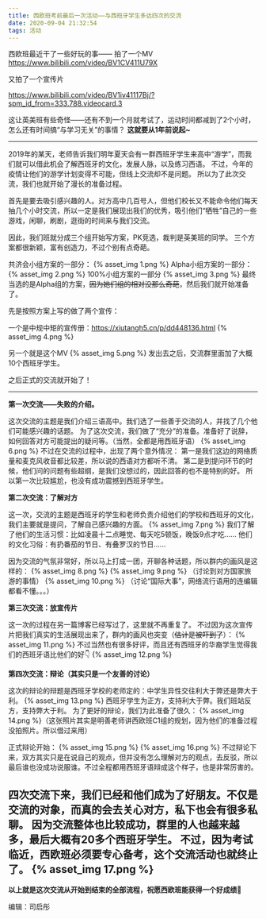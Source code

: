 ```yaml
---
title: 西欧班考前最后一次活动——与西班牙学生多达四次的交流
date: 2020-09-04 21:32:54
tags: 活动
---
```


西欧班最近干了一些好玩的事——
拍了一个MV
<https://www.bilibili.com/video/BV1CV411U79X>

又拍了一个宣传片

<https://www.bilibili.com/video/BV1iv41117Bj/?spm_id_from=333.788.videocard.3>

这让英美班有些奇怪——还有不到一个月就考试了，运动时间都减到了2个小时，怎么还有时间搞“与学习无关”的事情？
**这就要从1年前说起~**
<!--more-->

<style type="text/css">
    img {
        border: 3px solid #ddd;
    }
</style>

---

2019年的某天，老师告诉我们明年夏天会有一群西班牙学生来高中“游学”，而我们就可以借此机会了解西班牙的文化，发展人脉，以及练习西语。
不过，今年的疫情让他们的游学计划变得不可能，但线上交流却不是问题。
所以为了此次交流，我们也就开始了漫长的准备过程。

首先是要去吸引感兴趣的人。对方高中几百号人，但他们校长又不能命令他们每天抽几个小时交流，所以一定是我们展现出我们的优秀，吸引他们“牺牲”自己的一些游戏，闲聊，刷剧，逛街的时间来与我们交流。

因此，我们班就分成三个组开始写方案，PK竞选，裁判是英美班的同学。
三个方案都很新颖，富有创造力，不过个别有点奇葩。

共济会小组方案的一部分：
 {% asset_img 1.png %}
Alpha小组方案的一部分：
  {% asset_img 2.png %}
100%小组方案的一部分
  {% asset_img 3.png %}
最终当选的是Alpha组的方案，~~因为她们组的相对没那么奇葩~~，然后我们就开始准备了。

先是按照方案上写的做了两个宣传：

一个是中规中矩的宣传册：<https://xiutangh5.cn/p/dd448136.html>
  {% asset_img 4.png %}

另一个就是这个MV
  {% asset_img 5.png %}
发出去之后，交流群里面加了大概10个西班牙学生。

之后正式的交流就开始了！

---

**第一次交流——失败的介绍。**

这次交流的主题是我们介绍三语高中。我们选了一些善于交流的人，并找了几个他们可能感兴趣的话题。
为了这次交流，我们做了“充分”的准备。准备好了说辞，如何回答对方可能提出的疑问等。（当然，全都是用西班牙语）
  {% asset_img 6.png %}
不过在交流的过程中，出现了两个意外情况：
第一是我们这边的网络质量和麦克风收音都比较差，所以说的西语对方都听不清。
第二是到提问环节的时候，他们问的问题有些超纲，是我们没想过的，因此回答的也不是特别的好。
所以第一次比较尴尬，也没有成功震撼到西班牙学生。

**第二次交流：了解对方**

这一次，交流的主题是西班牙的学生和老师负责介绍他们的学校和西班牙的文化，我们主要就是提问，了解自己感兴趣的方面。
  {% asset_img 7.png %}
我们了解了他们的生活习惯：比如凌晨十二点睡觉、每天吃5顿饭，晚饭9点才吃……
他们的文化习俗：有扔番茄的节日、有叠罗汉的节日......

因为交流的气氛非常好，所以马上打成一团，开聊各种话题，所以群内的画风是这样的：
  {% asset_img 8.png %}
  {% asset_img 9.png %}
（讨论到对方国家旅游的事情）
  {% asset_img 10.png %}
（讨论“国际大事”，网络流行语用的连编辑都看不懂。。。）

**第三次交流：放宣传片** 

这一次的过程在另一篇博客已经写过了，这里就不再重复了。
不过因为这次宣传片把我们真实的生活展现出来了，群内的画风也突变（~~估计是被吓到了~~）：
  {% asset_img 11.png %}
不过当然也有很多好评，而且还有西班牙的华裔学生觉得我们的西班牙语比他们的好👇
  {% asset_img 12.png %}

**第四次交流：辩论（其实只是一个友善的讨论）**

这次的辩论的辩题是西班牙学校的老师定的：中学生异性交往利大于弊还是弊大于利。
  {% asset_img 13.png %}
西班牙学生为正方，支持利大于弊。我们班站反方，支持弊大于利。
为了更好的辩论，我们为此准备了很久：
  {% asset_img 14.png %}（这张照片其实是明善老师讲西欧班C1组的规划，因为他们的准备过程没拍照片。所以借过来用）

正式辩论开始：
  {% asset_img 15.png %}
  {% asset_img 16.png %}
不过辩论下来，双方其实只是在说自己的观点，但并没有怎么理解对方的观点，去反驳，所以最后谁也没成功说服谁。不过全程都用西班牙语辩成这个样子，也是非常厉害的。

四次交流下来，我们已经和他们成为了好朋友。不仅是交流的对象，而真的会去关心对方，私下也会有很多私聊。
因为交流整体也比较成功，群里的人也越来越多，最后大概有20多个西班牙学生。
不过，因为考试临近，西欧班必须要专心备考，这个交流活动也就终止了。
  {% asset_img 17.png %}
---

**以上就是这次交流从开始到结束的全部流程，祝愿西欧班能获得一个好成绩🎉**


编辑：司启彤
